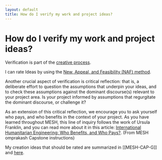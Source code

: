 ```yaml
---
layout: default
title: How do I verify my work and project ideas?
---
```

# How do I verify my work and project ideas?

Verification is part of the [creative process](https://www.wework.com/ideas/professional-development/creativity-culture/understanding-the-four-stages-of-the-creative-process#:~:text=Stage%204%3A%20Verification&text=Whatever%20ideas%20and%20insights%20arose,such%20an%20orderly%2C%20linear%20fashion).

I can rate Ideas by using the [New, Appeal, and Feasibility (NAF) method](https://www.mycoted.com/NAF).

Another crucial aspect of verification is critical reflection: that is, a deliberate effort to question the assumptions that underpin your ideas, and to check these assumptions against the dominant discourse(s) relevant to your project area. Is your project informed by assumptions that regurgitate the dominant discourse, or challenge it?

As an extension of this critical reflection, we encourage you to ask yourself who pays, and who benefits in the context of your project. As you have learned throughout MESH, this line of inquiry follows the work of Ursula Franklin, and you can read more about it in this article: [International Humanitarian Engineering: Who Benefits, and Who Pays?](https://app.omprakash.org/Classroom%20pdfs/International_humanitarian_engineering_1699061872.pdf).
(From MESH omprakash Capstone instructions)

My creation ideas that should be rated are summarized in [[MESH-CAP-G]] and [here](https://docs.google.com/document/d/1NwWqKLH4x-LrfgwC4PKYaQwBhMZNnYlpEaP_w2SmreI/edit#heading=h.n0g8ynedxiwk).





